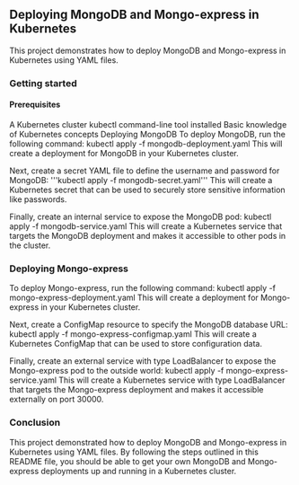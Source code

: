 ## Deploying MongoDB and Mongo-express in Kubernetes
This project demonstrates how to deploy MongoDB and Mongo-express in Kubernetes using YAML files.

### Getting started
#### Prerequisites
A Kubernetes cluster
kubectl command-line tool installed
Basic knowledge of Kubernetes concepts
Deploying MongoDB
To deploy MongoDB, run the following command:
kubectl apply -f mongodb-deployment.yaml
This will create a deployment for MongoDB in your Kubernetes cluster.

Next, create a secret YAML file to define the username and password for MongoDB:
'''kubectl apply -f mongodb-secret.yaml'''
This will create a Kubernetes secret that can be used to securely store sensitive information like passwords.

Finally, create an internal service to expose the MongoDB pod:
kubectl apply -f mongodb-service.yaml
This will create a Kubernetes service that targets the MongoDB deployment and makes it accessible to other pods in the cluster.

### Deploying Mongo-express
To deploy Mongo-express, run the following command:
kubectl apply -f mongo-express-deployment.yaml
This will create a deployment for Mongo-express in your Kubernetes cluster.

Next, create a ConfigMap resource to specify the MongoDB database URL:
kubectl apply -f mongo-express-configmap.yaml
This will create a Kubernetes ConfigMap that can be used to store configuration data.

Finally, create an external service with type LoadBalancer to expose the Mongo-express pod to the outside world:
kubectl apply -f mongo-express-service.yaml
This will create a Kubernetes service with type LoadBalancer that targets the Mongo-express deployment and makes it accessible externally on port 30000.
### Conclusion
This project demonstrated how to deploy MongoDB and Mongo-express in Kubernetes using YAML files. By following the steps outlined in this README file, you should be able to get your own MongoDB and Mongo-express deployments up and running in a Kubernetes cluster.





